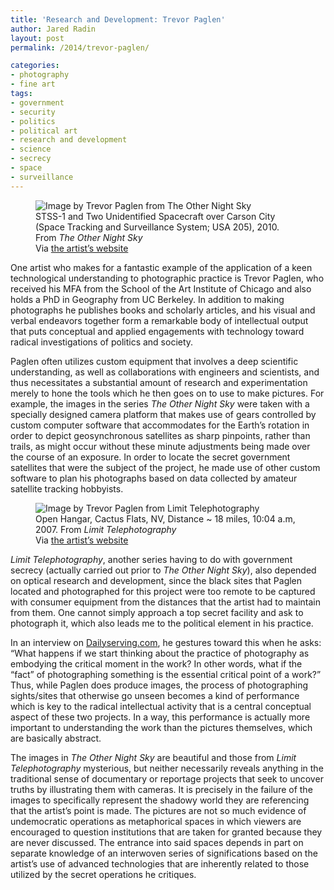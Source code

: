 ```yaml
---
title: 'Research and Development: Trevor Paglen'
author: Jared Radin
layout: post
permalink: /2014/trevor-paglen/

categories:
- photography
- fine art
tags:
- government
- security
- politics
- political art
- research and development
- science
- secrecy
- space
- surveillance
---
```

<figure>
<img src="http://paglen.com/img/92web.jpg" alt="Image by Trevor Paglen from The Other Night Sky"  />

<figcaption>
STSS-1 and Two Unidentified Spacecraft over Carson City (Space Tracking and Surveillance System; USA 205), 2010. From <em>The Other Night Sky</em> <br /> Via <a href="www.paglen.com">the artist&#8217;s website</a>
</figcaption>
</figure>

One artist who makes for a fantastic example of the application of a keen technological understanding to photographic practice is Trevor Paglen, who received his MFA from the School of the Art Institute of Chicago and also holds a PhD in Geography from UC Berkeley. In addition to making photographs he publishes books and scholarly articles, and his visual and verbal endeavors together form a remarkable body of intellectual output that puts conceptual and applied engagements with technology toward radical investigations of politics and society.


<!--more-->

Paglen often utilizes custom equipment that involves a deep scientific understanding, as well as collaborations with engineers and scientists, and thus necessitates a substantial amount of research and experimentation merely to hone the tools which he then goes on to use to make pictures. For example, the images in the series <i>The Other Night Sky</i> were taken with a specially designed camera platform that makes use of gears controlled by custom computer software that accommodates for the Earth&#8217;s rotation in order to depict geosynchronous satellites as sharp pinpoints, rather than trails, as might occur without these minute adjustments being made over the course of an exposure. In order to locate the secret government satellites that were the subject of the project, he made use of other custom software to plan his photographs based on data collected by amateur satellite tracking hobbyists.


<figure>
<img src="http://paglen.com/img/43web.jpg" alt="Image by Trevor Paglen from Limit Telephotography" />
<figcaption>
Open Hangar, Cactus Flats, NV, Distance ~ 18 miles, 10:04 a.m, 2007. From <em>Limit Telephotography</em> <br /> Via <a href="www.paglen.com">the artist&#8217;s website</a>
</figcaption>
</figure>

<i>Limit Telephotography</i>, another series having to do with government secrecy (actually carried out prior to <em>The Other Night Sky</em>), also depended on optical research and development, since the black sites that Paglen located and photographed for this project were too remote to be captured with consumer equipment from the distances that the artist had to maintain from them. One cannot simply approach a top secret facility and ask to photograph it, which also leads me to the political element in his practice.

In an interview on <a href="http://www.dailyserving.com">Dailyserving.com</a>, he gestures toward this when he asks: “What happens if we start thinking about the practice of photography as embodying the critical moment in the work? In other words, what if the “fact” of photographing something is the essential critical point of a work?” Thus, while Paglen does produce images, the process of photographing sights/sites that otherwise go unseen becomes a kind of performance which is key to the radical intellectual activity that is a central conceptual aspect of these two projects. In a way, this performance is actually more important to understanding the work than the pictures themselves, which are basically abstract.

The images in <em>The Other Night Sky</em> are beautiful and those from <em>Limit Telephotography</em> mysterious, but neither necessarily reveals anything in the traditional sense of documentary or reportage projects that seek to uncover truths by illustrating them with cameras. It is precisely in the failure of the images to specifically represent the shadowy world they are referencing that the artist&#8217;s point is made. The pictures are not so much evidence of undemocratic operations as metaphorical spaces in which viewers are encouraged to question institutions that are taken for granted because they are never discussed. The entrance into said spaces depends in part on separate knowledge of an interwoven series of significations based on the artist&#8217;s use of advanced technologies that are inherently related to those utilized by the secret operations he critiques.

